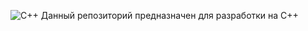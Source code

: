 ![C++](https://raw.githubusercontent.com/isocpp/logos/master/cpp_logo.png)
Данный репозиторий предназначен для разработки на С++
